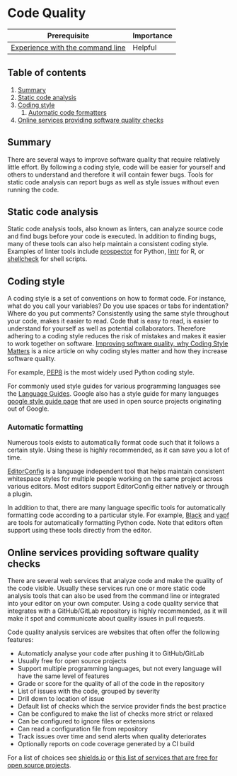 # Code Quality

| Prerequisite                                                                                  | Importance |
| --------------------------------------------------------------------------------------------- | ---------- |
| [Experience with the command line](https://programminghistorian.org/en/lessons/intro-to-bash) | Helpful    |

## Table of contents

1.  [Summary](#Summary)
2.  [Static code analysis](#Static-code-analysis)
3.  [Coding style](#Coding-style)
    1.  [Automatic code formatters](#Automatic-code-formatters)
4.  [Online services providing software quality checks](#Online-services-providing-software-quality-checks)

## Summary

There are several ways to improve software quality that require relatively little effort.
By following a coding style, code will be easier for yourself and others to understand and therefore it will contain fewer bugs.
Tools for static code analysis can report bugs as well as style issues without even running the code.

## Static code analysis

Static code analysis tools, also known as linters, can analyze source code and find bugs before your code is executed.
In addition to finding bugs, many of these tools can also help maintain a consistent coding style.
Examples of linter tools include [prospector](https://prospector.readthedocs.io) for Python, [lintr](https://github.com/jimhester/lintr) for R, or [shellcheck](https://www.shellcheck.net) for shell scripts.

## Coding style

A coding style is a set of conventions on how to format code.
For instance, what do you call your variables? Do you use spaces or tabs for indentation? Where do you put comments?
Consistently using the same style throughout your code, makes it easier to read.
Code that is easy to read, is easier to understand for yourself as well as potential collaborators.
Therefore adhering to a coding style reduces the risk of mistakes and makes it easier to work together on software.
[Improving software quality, why Coding Style Matters](http://coding.smashingmagazine.com/2012/10/25/why-coding-style-matters/) is a nice article on why coding styles matter and how they increase software quality.

For example, [PEP8](https://www.python.org/dev/peps/pep-0008/) is the most widely used Python coding style.

For commonly used style guides for various programming languages see the [Language Guides](https://guide.esciencecenter.nl/best_practices/language_guides/languages_overview.html).
Google also has a style guide for many languages [google style guide page](https://code.google.com/p/google-styleguide/) that are used in open source projects originating out of Google.

### Automatic formatting

Numerous tools exists to automatically format code such that it follows a certain style.
Using these is highly recommended, as it can save you a lot of time.

[EditorConfig](https://editorconfig.org) is a language independent tool that helps maintain consistent whitespace styles for multiple people working on the same project across various editors.
Most editors support EditorConfig either natively or through a plugin.

In addition to that, there are many language specific tools for automatically formatting code according to a particular style.
For example, [Black](https://black.readthedocs.io) and [yapf](https://pypi.org/project/yapf/) are tools for automatically formatting Python code.
Note that editors often support using these tools directly from the editor.

## Online services providing software quality checks

There are several web services that analyze code and make the quality of the code visible.
Usually these services run one or more static code analysis tools that can also be used from the command line or integrated into your editor on your own computer.
Using a code quality service that integrates with a GitHub/GitLab repository is highly recommended, as it will make it spot and communicate about quality issues in pull requests.

Code quality analysis services are websites that often offer the following features:

- Automaticly analyse your code after pushing it to GitHub/GitLab
- Usually free for open source projects
- Support multiple programming languages, but not every language will have the same level of features
- Grade or score for the quality of all of the code in the repository
- List of issues with the code, grouped by severity
- Drill down to location of issue
- Default list of checks which the service provider finds the best practice
- Can be configured to make the list of checks more strict or relaxed
- Can be configured to ignore files or extensions
- Can read a configuration file from repository
- Track issues over time and send alerts when quality deteriorates
- Optionally reports on code coverage generated by a CI build

For a list of choices see [shields.io](https://shields.io/category/analysis) or [this list of services that are free for open source projects](https://github.com/ripienaar/free-for-dev#code-quality).
